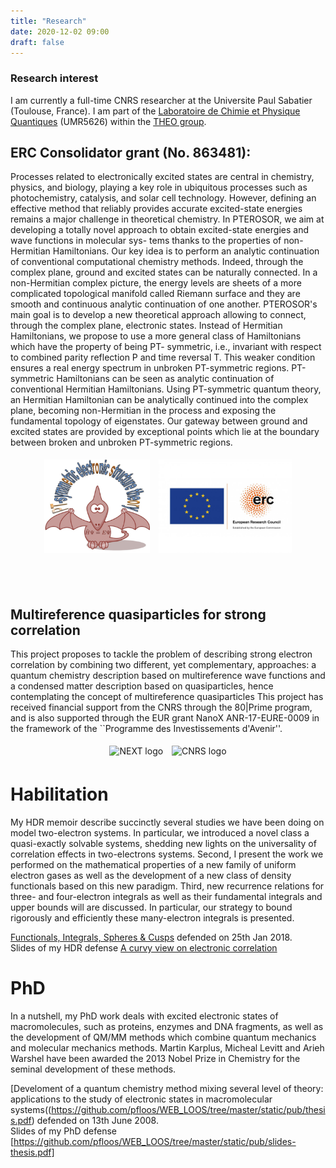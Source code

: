 ```yaml
---
title: "Research"
date: 2020-12-02 09:00
draft: false
---
```


### Research interest

I am currently a full-time CNRS researcher at the Universite Paul Sabatier (Toulouse, France).
I am part of the [Laboratoire de Chimie et Physique Quantiques](http://www.lcpq.ups-tlse.fr/?lang=en) (UMR5626) within the [THEO group](http://www.lcpq.ups-tlse.fr/spip.php?rubrique33&lang=en).



## ERC Consolidator grant (No. 863481):

Processes related to electronically excited states are central in chemistry, physics, and biology, playing a key role in ubiquitous processes such as photochemistry, catalysis, and solar cell technology. However, defining an effective method that reliably provides accurate excited-state energies remains a major challenge in theoretical chemistry. In PTEROSOR, we aim at developing a totally novel approach to obtain excited-state energies and wave functions in molecular sys- tems thanks to the properties of non-Hermitian Hamiltonians. Our key idea is to perform an analytic continuation of conventional computational chemistry methods. Indeed, through the complex plane, ground and excited states can be naturally connected. In a non-Hermitian complex picture, the energy levels are sheets of a more complicated topological manifold called Riemann surface and they are smooth and continuous analytic continuation of one another. PTEROSOR's main goal is to develop a new theoretical approach allowing to connect, through the complex plane, electronic states. Instead of Hermitian Hamiltonians, we propose to use a more general class of Hamiltonians which have the property of being PT- symmetric, i.e., invariant with respect to combined parity reflection P and time reversal T. This weaker condition ensures a real energy spectrum in unbroken PT-symmetric regions. PT-symmetric Hamiltonians can be seen as analytic continuation of conventional Hermitian Hamiltonians. Using PT-symmetric quantum theory, an Hermitian Hamiltonian can be analytically continued into the complex plane, becoming non-Hermitian in the process and exposing the fundamental topology of eigenstates. Our gateway between ground and excited states are provided by exceptional points which lie at the boundary between broken and unbroken PT-symmetric regions.

<center>
	    <img class="titou" height="150" src="/img/PTEROSOR.jpg" alt="PTEROSOR logo" hspace="5" vspace="5" /> 
	    <img class="titou" height="150" src="/img/ERC.jpg" alt="ERC logo" hspace="5" vspace="5" /> <br>
</center>

<br><br>

## Multireference quasiparticles for strong correlation

This project proposes to tackle the problem of describing strong electron correlation by combining two different, yet complementary, approaches: a quantum chemistry description based on multireference wave functions and a condensed matter description based on quasiparticles, hence contemplating the concept of multireference quasiparticles
This project has received financial support from the CNRS through the 80|Prime program, and is also supported through the EUR grant NanoX ANR-17-EURE-0009 in the framework of the ``Programme des Investissements d'Avenir''.

<center>
	    <img class="titou" height="100" src="/img/NEXT.jpg" alt="NEXT logo" hspace="5" vspace="5" /> 
	    <img class="titou" height="100" src="/ing/CNRS.png" alt="CNRS logo" hspace="5" vspace="5" /> <br>
</center>

# Habilitation

My HDR memoir describe succinctly several studies we have been doing on model two-electron systems.
In particular, we introduced a novel class a quasi-exactly solvable systems, shedding new lights on the universality of correlation effects in two-electrons systems.
Second, I present the work we performed on the mathematical properties of a new family of uniform electron gases as well as the development of a new class of density functionals based on this new paradigm.
Third, new recurrence relations for three- and four-electron integrals as well as their fundamental integrals and upper bounds will are discussed.
In particular, our strategy to bound rigorously and efficiently these many-electron integrals is presented.

[Functionals, Integrals, Spheres & Cusps](https://github.com/pfloos/WEB_LOOS/tree/master/static/pub/HDR.pdf) defended on 25th Jan 2018.  
Slides of my HDR defense [A curvy view on electronic correlation](https://github.com/pfloos/WEB_LOOS/tree/master/static/pub/slides-hdr.pdf)

# PhD

In a nutshell, my PhD work deals with excited electronic states of macromolecules, such as proteins, enzymes and DNA fragments, as well as the development of QM/MM methods which combine quantum mechanics and molecular mechanics methods.
Martin Karplus, Micheal Levitt and Arieh Warshel have been awarded the 2013 Nobel Prize in Chemistry for the seminal development of these methods.

[Develoment of a quantum chemistry method mixing several level of theory:</br> applications to the study of electronic states in macromolecular systems((https://github.com/pfloos/WEB_LOOS/tree/master/static/pub/thesis.pdf) defended on 13th June 2008.  
Slides of my PhD defense [https://github.com/pfloos/WEB_LOOS/tree/master/static/pub/slides-thesis.pdf]
